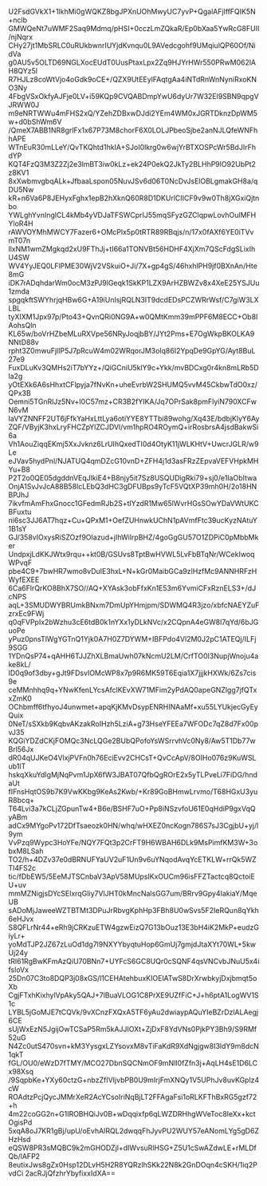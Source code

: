 U2FsdGVkX1+1lkhMi0gWQKZ8bgJPXnUOhMwyUC7yvP+QgalAFjlffFQIK5N+nclb
GMWQeNt7uWMF2Saq9Mdmq/pHSI+0cczLmZQkaR/Ep0bXaa5YwRcG8FUII/njNqrx
CHy27jt1MbSRLC0uRUkbwnrIUYjdKvnqu0L9AVedcgohf9UMqiulQP60Of/NidVa
g0AU5v5OLTD69NGLXocEUdT0UusPtaxLpx2Zq9HJYrHWr550PRwM062lAH8QYz5l
R7HJLz8coWtVjo4oGdk9oCE+/QZX9UtEEylFAqtgAa4iNTdRnWnNyniRxoKNO3Ny
4FbgVSxOkfyAJFje0LV+i59KQp9CVQABDmpYwU6dyUr7W32El9SBN9qpgVJRWW0J
m9eNRTWWu4mFHS2xQ/YZehZDBxwDJdi2YEm4WM0xJGRTDknzDpWM5w+d0bShWm6V
/QmeX7ABB1NR8grlFx1x67P73M8chorF6X0LOLJPbeoSjbe2anNJLQfeWNFhhAPE
WTnEuR30mLLeY/QvTKQhtd1hkIA+SJoI0lkrg0w6wjYrBTXOSPcWr5BdJIrFhdYP
KQT4FzQ3M3Z2Zj2e3lmBT3iw0kLz+ek24P0ekQ2JkTy2BLHhP9lO92UbPt2z8KV1
8xXwbmvgbqALk+JfbaaLspon05NuvJSv6d06T0NcDvJsElOBLgmakGH8a/qDU5Nw
kR+n6Va6P8JEHyxFghx1epB2hXknQ60R8D1DKUrlCIICF9v9w0Th8jXGxiQjtnbo
YWLghYvnInglCL4kMb4yVDJaTFSWCprIJ55mqSFyzGZClqpwLovhOulMFHYloR4H
rAWVOYMhMWCY7Fazer6+OMcPlx5p0tRTR89RBqjs/n/17x0fAXf6YE0iTVvmT07n
llxNM1wmZMgkqd2xU9FThJj+tI66a1TONVBt56HDHF4XjXm7QScFdgSLixIhU4SW
WV4YyJEQ0LFlPME30WjV2VSkuiO+Ji/7X+gp4gS/46hxhlPH9jf0BXnAn/Hte8mG
iDK7rADqhdarWm0ocM3zPJ9lGeqk1SkKP1LZX9ArHZBWZv8x4XeE25YSJUu1zmda
spgqkftSWYhrjqHBw6G+A19iUnIsjRQLN3IT9dcdEDsPCZWRrWsf/C7giW3LXLBL
tyXIXM1Jpx97p/Pto43+QvnQRi0NG9A+w0QMtKmm39mPPF6M8ECC+Ob8IAohsQln
KL65w/boVrHZbeMLuRXVpe56NRyJoqjbBY/JYt2Pms+E7OgWkpBKOLKA9NNtD88v
rpht3Z0mwuFjlIP5J7pRcuW4m02WRqorJM3olq86I2YpqDe9GpYG/Ayt8BuL27e9
FuxDLuKv3QMHs2iT7bYYz+/QiGCniU5klY9c+Ykk/mvBDCxg0r4kn8mLRb5Dla2g
yOtEXk6A6sHhxtCFlpyja7fNvKn+uheEvrbW2SHUMQ5vvM45CkbwTdO0xz/QPx3B
Oemni5TGnRlJz5Nv+I0C57mz+CR3B2fYIKA/Jq7OPrSak8pmFlyiN790XCFwN6vM
IaVYZNNFF2UT6jFfkYaHxLttLya6otiYYE8YTTbi89wohg/Xq43E/bdbjKlyY6Ay
ZQF/VByjK3hxLryFHCZpYlZCJDVl/vm1hpRO4ROymQ+irRosbrsA4jsdBakwSi6a
Vh1AouZiqqEKmj5XxJvknz6LrUIhQxedTI0d4OtyK11jWLKHtV+UwcrJGLR/w9Le
eJVav5hydPnl/NJATUQ4qmDZcG10vnD+ZFH4j1d3asFRzZEpvaVEFVHpkMHYu+B8
P2T2o0QE05dgddnVEqJlkiE4+B8njy5it7Sz8USQUDigRki79+sj0/e1IaObItwa
OnjA1SvJvJcA88B58IcLEbQ3dHC3gDFUBps9yTcF5VQtXP39mh0H/2o18HNBPJhJ
7ikvfmAmFhxGnocc1GFedmRJb2S+tIYzdR1Mw65lWvrHGsSOwYDaVWtUKCBFuxtu
ni6sc3JJ6AT7hqz+Cu+QPxM1+OefZUHnwkUChN1pAVmfFtc39ucKyzNAtuY1B1sY
GJ/358vIOxysRiSZOzf9OIazud+jIhWilrpBHZ/4goGgGU57O1ZDPiC0pMbbMker
UndpxjLdKKJWtx9rqu++kt0B/GSUvs8TptBwHVWL5LvFbBTqNr/WCekIwoqWPvqF
pbe4C9+7bwHR7wmo8vDuIE3hxL+N+kGr0MaibGCa9zlHzfMc9ANNHRFzHWyfEXEE
6Ca6FlrQrKO8BhX7SO//AQ+XYAsk3obFfxKn1E53m6YvmiCFxRznELS3+/dJcNPS
aqL+3SMUDWYBRUmkBNxm7DmUpYHmjpm/SDWMQ4R3jzo/xbfcNAEYZuFzrxEc9FWj
q0qFVPpIx2bWzhu3cE6tdB0k1nYXx1yDLkNVc/x2CQpnA4eGW8l7qYd/6bJGuoPe
yPuz0pnsTlWgYGTnQ1Yjk0A7H0Z7DYWM+IBFPdo4Vl2M0J2pC1ATEQj/ILFj9SGG
1YDnQsP74+qAHH6TJJZhXLBmaUwh07kNcmU2LM/CrfTO0I3NupjWnoju4ake8kL/
ID0q9of3dby+gJt9FDsvIOMcWP8x7p9R6MK59T6Eqia1X7jjjkHXWk/6Zs7cis9e
ceMMnhhq9q+YNwKfenLYcsAfclKEvXW71MFim2yPdAQ0apeGNZlgg7jfQTxxZmK0
OChbmff6tfhyoJ4unwmet+apqKjKMvDsypENRHINAaMf+xu55LYUkjecGyEyQuix
0NeT/sSXkb9KqbvAKzakRoIHzh5LziA+g73HseYFEEa7WFODc7qZ8d7Fx00pvJ35
KQGiYDZdCKjFOMQc3NcLQGe2BUbQPofoYsWSrrvhVc0Ny8/Aw5T1Db77wBrl56Jx
dR04qUJKeO4VlxjPVFn0h76EciEvv2CHCsT+QvCcApV/8OIHo076z9KuWSLub1IT
hskqXkuYdIgMjNqPvm1JpX6fW3JBAT07QfbQgROrE2x5yTLPveLi7FiDG/hndaUt
fIFnsHqtOS9b7K9VwKKbg9KeAs2Kwb/+Kr89GoBHmwLrvmo/T68HGxU3yuR8bcq+
T64Lvi3a7kCLjZGpunTw4+B6e/BSHF7uO+Pp8iNSzvfoU61E0qHdiP9gxVqQyABm
adCx9MYgoPv172DfTsaeozk0HN/whq/wHXEZ0ncKogn786S7sJ3CgjbU+yj/l9ym
VvPzq9Wypc3HoYFe/NQY7FQt3p2CrFT9H6WBAH6DLk9MsPimfKM3W+3obxM8LSah
TO2/h+4DZv37e0dBRNUFYaUV2uF1Un9v6uYNqodAvqYcETKLW+rrQk5WZTl4FS2c
tic/fDbEW5/5EeMJTSCnbaV3ApV58MUpsIKxOUCm96isFFZTactcq8QctoiEU+uv
mmMZNigjsDYcSElxrqGIiy7VlJHT0kMncNalsGG7um/BRrv9Gpy4IakiaY/MqeUB
sADoMjJaweeWZTBTMt3DPuJrRbvgKphHp3FBh8U0wSvs5F2IeRQun8qYkh6eHJvx
S8QFLrNr44+eRh9jCRKzuETW4gzwEizQ7G13bOuz13E3bH4iK2MkP+eudzGiyLr+
yoMdTJP2JZ67zLuOd1dg7l9NXYYbyqtuHop6GmUj7gmjdJtaXYt70WL+5kwUj24y
tRl61RgBwKFmAzQiU70BNn7+UYFcS6GC8UQr0cSQNF4qsVNCvbJNuU5x4ifsloVx
25Dn07C3to8DQP3j08xGS/l1CEHAtehbuxKIOElATwS8DrXrwbkyjDxjbmqt5oXb
CgjFTxhKixhylVpAky5QAJ+7lBuaVLOG1C8PrXE9UZfFiC+J+h6ptA1LogWV1S1c
LYBL5jGoMJE7tCQVk/9vXCnzFXQxA5TF6yAu2dwiaypAQuYIeBZrDzlALAegj6CE
sUjWxEzN5JgijOwTCSaP5Rm5kAJJIOXt+ZjDxF8YdVNs0PjkPY3Bh9/S9RMf52uG
N4Zc0utS470svn+kM3YysgxLZYsovxM8vTiFaKdR9XdNgjgw8I3ldY9m8dcN1qkT
fGL/OU0/eWzD7fTMY/MCO27DbnSQCNmOF9mNlI0fZfn3j+AqLH4sE1D6LCx98Xsq
/9SqpbKe+YXy60ctzG+nbzZfIVIjvbPB0U9mIrjFmXNQy1V5UPhJv8uvKGplz4cW
ROAdtzPcjQycJMMrXeR2AcYCsoIriNqBjLT2FFAgaFsi1oRLKFThBxRG5gzf72+h
4m22coGG2n+G1IROBHQiJv0B+wDqqixfp6qLWZDRHhgWVeToc8leXx+kctOgisPd
5xqA8oJ7KR1gBj/upU/oEvhAIRQL2dwqqFhJyvPU2WUY57eANomLYg5gD6ZHzHsd
eQSW8PR3sMQBC9k2mGHODZjl+dIWvsuRlHSG+Z5U1cSwAZdwLE+rMLDfQb/lAFP2
8eutixJws8gZx0Hsp12DLvH5H2R8YQRzlhSKk22N8k2GnDOqn4cSKH/1iq2PvdCi
2acRJjQfzhrYbyfixxIdXA==
